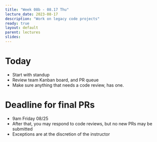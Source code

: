 ```yaml
---
title: "Week 08b - 08.17 Thu"
lecture_date: 2023-08-17
description: "Work on legacy code projects"
ready: true
layout: default
parent: lectures
slides: 
---
```


# Today

* Start with standup
* Review team Kanban board, and PR queue
* Make sure anything that needs a code review, has one.

# Deadline for final PRs

* 9am Friday 08/25
* After that, you may respond to code reviews, but no new PRs may be submitted
* Exceptions are at the discretion of the instructor
